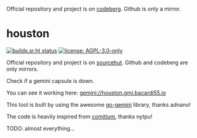 Official repository and project is on [codeberg](https://codeberg.org/bacardi55/houston). Github is only a mirror.

# houston

[![builds.sr.ht status](https://builds.sr.ht/~bacardi55/houston.svg)](https://builds.sr.ht/~bacardi55/houston?)
[![license: AGPL-3.0-only](https://img.shields.io/badge/license-AGPL--3.0--only-informational.svg)](LICENSE)

Official repository and project is on [sourcehut](https://git.sr.ht/~bacardi55/houston). Github and codeberg are only mirrors.

Check if a gemini capsule is down.

You can see it working here:
[gemini://houston.gmi.bacardi55.io](gemini://houston.gmi.bacardi55.io)

This tool is built by using the awesome [go-gemini](https://git.sr.ht/~adnano/go-gemini) library, thanks adnano!

The code is heavily inspired from [comitium](https://git.nytpu.com/comitium/about/), thanks nytpu!


TODO: almost everything…
